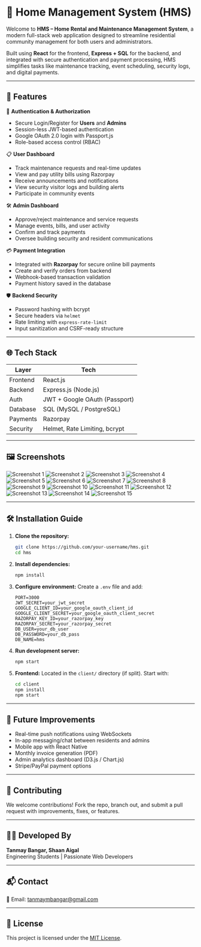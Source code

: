 # 🏡 Home Management System (HMS)

Welcome to **HMS – Home Rental and Maintenance Management System**, a modern full-stack web application designed to streamline residential community management for both users and administrators.

Built using **React** for the frontend, **Express + SQL** for the backend, and integrated with secure authentication and payment processing, HMS simplifies tasks like maintenance tracking, event scheduling, security logs, and digital payments.

---

## 🚀 Features

🔐 **Authentication & Authorization**
- Secure Login/Register for **Users** and **Admins**
- Session-less JWT-based authentication
- Google OAuth 2.0 login with Passport.js
- Role-based access control (RBAC)

📋 **User Dashboard**
- Track maintenance requests and real-time updates
- View and pay utility bills using Razorpay
- Receive announcements and notifications
- View security visitor logs and building alerts
- Participate in community events

🛠️ **Admin Dashboard**
- Approve/reject maintenance and service requests
- Manage events, bills, and user activity
- Confirm and track payments
- Oversee building security and resident communications

💳 **Payment Integration**
- Integrated with **Razorpay** for secure online bill payments
- Create and verify orders from backend
- Webhook-based transaction validation
- Payment history saved in the database

🛡️ **Backend Security**
- Password hashing with bcrypt
- Secure headers via `helmet`
- Rate limiting with `express-rate-limit`
- Input sanitization and CSRF-ready structure

---

## 🌐 Tech Stack

| Layer        | Tech                          |
|--------------|-------------------------------|
| Frontend     | React.js                      |
| Backend      | Express.js (Node.js)          |
| Auth         | JWT + Google OAuth (Passport) |
| Database     | SQL (MySQL / PostgreSQL)      |
| Payments     | Razorpay                      |
| Security     | Helmet, Rate Limiting, bcrypt |

---

## 🖼️ Screenshots

![Screenshot 1](https://github.com/user-attachments/assets/c428fc7b-ff36-44c0-95e2-c2ed9a6a83e3)
![Screenshot 2](https://github.com/user-attachments/assets/c8201bb3-d675-44cf-83e9-b2425b9eaf85)
![Screenshot 3](https://github.com/user-attachments/assets/73d2c63b-861d-4396-99f5-c96373b23795)
![Screenshot 4](https://github.com/user-attachments/assets/43843288-4c73-4c68-adc5-75444d411bf6)
![Screenshot 5](https://github.com/user-attachments/assets/f79c63f1-70d0-4af5-9d57-ab202c52feab)
![Screenshot 6](https://github.com/user-attachments/assets/d08723f2-8a93-4044-aa08-4eb7f0e4476e)
![Screenshot 7](https://github.com/user-attachments/assets/916ba560-29db-4e88-92ed-c6ca3440ba52)
![Screenshot 8](https://github.com/user-attachments/assets/549afbeb-e241-49b9-a3c3-f7052730d453)
![Screenshot 9](https://github.com/user-attachments/assets/b2082ff8-3ffa-4ef0-81ae-7e3bba815d92)
![Screenshot 10](https://github.com/user-attachments/assets/4be01067-b8e0-4223-a7bf-25c15c3e09e6)
![Screenshot 11](https://github.com/user-attachments/assets/dd34cdce-405c-4865-86ee-7aa0fa286281)
![Screenshot 12](https://github.com/user-attachments/assets/cda02a21-1421-4aa0-9cd8-eace664e5716)
![Screenshot 13](https://github.com/user-attachments/assets/288d41fd-701c-43f2-9858-a7608b558df7)
![Screenshot 14](https://github.com/user-attachments/assets/4ca89978-173d-4b35-9864-e8b4b7b34f67)
![Screenshot 15](https://github.com/user-attachments/assets/43b7103e-806f-49eb-b21d-7b22baf3f0fe)

---

## 🛠 Installation Guide

1. **Clone the repository:**
   ```bash
   git clone https://github.com/your-username/hms.git
   cd hms
   ```

2. **Install dependencies:**
   ```bash
   npm install
   ```

3. **Configure environment:**
   Create a `.env` file and add:
   ```env
   PORT=3000
   JWT_SECRET=your_jwt_secret
   GOOGLE_CLIENT_ID=your_google_oauth_client_id
   GOOGLE_CLIENT_SECRET=your_google_oauth_client_secret
   RAZORPAY_KEY_ID=your_razorpay_key
   RAZORPAY_SECRET=your_razorpay_secret
   DB_USER=your_db_user
   DB_PASSWORD=your_db_pass
   DB_NAME=hms
   ```

4. **Run development server:**
   ```bash
   npm start
   ```

5. **Frontend:**
   Located in the `client/` directory (if split). Start with:
   ```bash
   cd client
   npm install
   npm start
   ```

---

## 📌 Future Improvements

- Real-time push notifications using WebSockets
- In-app messaging/chat between residents and admins
- Mobile app with React Native
- Monthly invoice generation (PDF)
- Admin analytics dashboard (D3.js / Chart.js)
- Stripe/PayPal payment options

---

## 🤝 Contributing

We welcome contributions! Fork the repo, branch out, and submit a pull request with improvements, fixes, or features.

---

## 👨‍💻 Developed By

**Tanmay Bangar, Shaan Aigal**  
Engineering Students | Passionate Web Developers

---

## 📬 Contact

📧 Email: [tanmaymbangar@gmail.com](mailto:tanmaymbangar@gmail.com)

---

## 📄 License

This project is licensed under the [MIT License](LICENSE).
